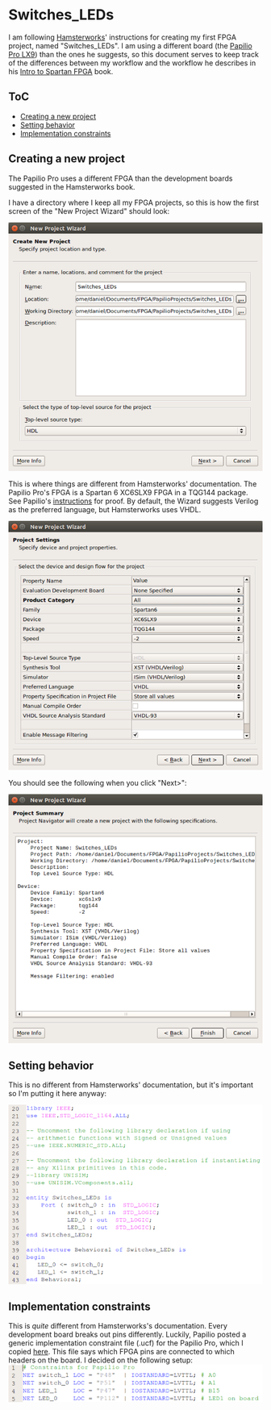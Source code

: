 # Switches_LEDs

I am following [Hamsterworks](http://hamsterworks.co.nz/mediawiki/index.php/Main_Page)' instructions for creating my first FPGA project, named "Switches_LEDs". I am using a different board (the [Papilio Pro LX9](http://papilio.gadgetfactory.net/index.php?n=Papilio.PapilioPro)) than the ones he suggests, so this document serves to keep track of the differences between my workflow and the workflow he describes in his [Intro to Spartan FPGA](https://github.com/hamsternz/IntroToSpartanFPGABook/blob/master/IntroToSpartanFPGABook.pdf) book.

## ToC
- [Creating a new project](#creating-a-new-project)
- [Setting behavior](#setting-behavior)
- [Implementation constraints](#implementation-constraints)

## Creating a new project
The Papilio Pro uses a different FPGA than the development boards suggested in the Hamsterworks book.

I have a directory where I keep all my FPGA projects, so this is how the first screen of the "New Project Wizard" should look:

![newproject1](/PapilioProjects/Switches_LEDs/images/switches_LEDs_screenshot1.png)

This is where things are different from Hamsterworks' documentation. The Papilio Pro's FPGA is a Spartan 6 XC6SLX9 FPGA in a TQG144 package. See Papilio's [instructions](http://papilio.cc/index.php?n=Papilio.GettingStartedISE) for proof. By default, the Wizard suggests Verilog as the preferred language, but Hamsterworks uses VHDL.

![newproject2](/PapilioProjects/Switches_LEDs/images/switches_LEDs_screenshot2.png)

You should see the following when you click "Next>":

![newproject3](/PapilioProjects/Switches_LEDs/images/switches_LEDs_screenshot3.png)

## Setting behavior
This is no different from Hamsterworks' documentation, but it's important so I'm putting it here anyway:

![behavior](/PapilioProjects/Switches_LEDs/images/behavioral.png)

## Implementation constraints
This is _quite_ different from Hamsterworks's documentation. Every development board breaks out pins differently. Luckily, Papilio posted a generic implementation constraint file (.ucf) for the Papilio Pro, which I copied [here](/PapilioProjects/BPC3011-Papilio_Pro-general.ucf).
This file says which FPGA pins are connected to which headers on the board. I decided on the following setup:
![constraints](/PapilioProjects/Switches_LEDs/images/constraints.png)
